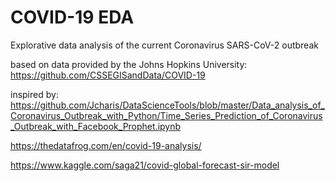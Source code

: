 # COVID-19 EDA
Explorative data analysis of the current Coronavirus SARS-CoV-2 outbreak

based on data provided by the Johns Hopkins University: 
https://github.com/CSSEGISandData/COVID-19

inspired by:
https://github.com/Jcharis/DataScienceTools/blob/master/Data_analysis_of_Coronavirus_Outbreak_with_Python/Time_Series_Prediction_of_Coronavirus_Outbreak_with_Facebook_Prophet.ipynb

https://thedatafrog.com/en/covid-19-analysis/

https://www.kaggle.com/saga21/covid-global-forecast-sir-model
